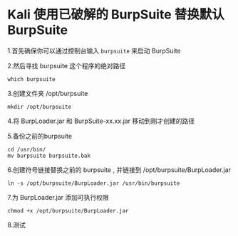 # Kali 使用已破解的 BurpSuite 替换默认 BurpSuite

1.首先确保你可以通过控制台输入 `burpsuite` 来启动 BurpSuite

2.然后寻找 burpsuite 这个程序的绝对路径

```
which burpsuite
```

3.创建文件夹 /opt/burpsuite

```
mkdir /opt/burpsuite
```

4.将 BurpLoader.jar 和 BurpSuite-xx.xx.jar 移动到刚才创建的路径

5.备份之前的burpsuite

```
cd /usr/bin/
mv burpsuite burpsuite.bak
```

6.创建符号链接替换之前的 burpsuite , 并链接到 /opt/burpsuite/BurpLoader.jar

```
ln -s /opt/burpsuite/BurpLoader.jar /usr/bin/burpsuite
```

7.为 BurpLoader.jar 添加可执行权限

```
chmod +x /opt/burpsuite/BurpLoader.jar
```

8.测试